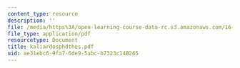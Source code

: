 ```yaml
---
content_type: resource
description: ''
file: /media/https%3A/open-learning-course-data-rc.s3.amazonaws.com/16-422-human-supervisory-control-of-automated-systems-spring-2004/ae31ebc69fa76de95abcb7323c148265_kaliardosphdthes.pdf
file_type: application/pdf
resourcetype: Document
title: kaliardosphdthes.pdf
uid: ae31ebc6-9fa7-6de9-5abc-b7323c148265
---
```

